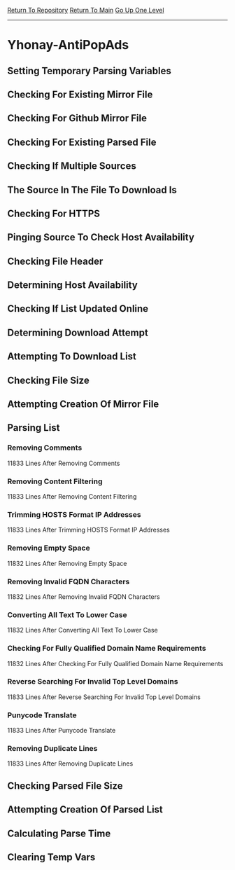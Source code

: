 [Return To Repository](https://github.com/deathbybandaid/piholeparser/)
[Return To Main](https://github.com/deathbybandaid/piholeparser/blob/master/RecentRunLogs/Mainlog.md)
[Go Up One Level](https://github.com/deathbybandaid/piholeparser/blob/master/RecentRunLogs/TopLevelScripts/30-Processing-External-Blacklists.md)
____________________________________
# Yhonay-AntiPopAds
## Setting Temporary Parsing Variables
## Checking For Existing Mirror File
## Checking For Github Mirror File
## Checking For Existing Parsed File
## Checking If Multiple Sources
## The Source In The File To Download Is
## Checking For HTTPS
## Pinging Source To Check Host Availability
## Checking File Header
## Determining Host Availability
## Checking If List Updated Online
## Determining Download Attempt
## Attempting To Download List
## Checking File Size
## Attempting Creation Of Mirror File
## Parsing List
### Removing Comments
11833 Lines After Removing Comments
### Removing Content Filtering
11833 Lines After Removing Content Filtering
### Trimming HOSTS Format IP Addresses
11833 Lines After Trimming HOSTS Format IP Addresses
### Removing Empty Space
11832 Lines After Removing Empty Space
### Removing Invalid FQDN Characters
11832 Lines After Removing Invalid FQDN Characters
### Converting All Text To Lower Case
11832 Lines After Converting All Text To Lower Case
### Checking For Fully Qualified Domain Name Requirements
11832 Lines After Checking For Fully Qualified Domain Name Requirements
### Reverse Searching For Invalid Top Level Domains
11833 Lines After Reverse Searching For Invalid Top Level Domains
### Punycode Translate
11833 Lines After Punycode Translate
### Removing Duplicate Lines
11833 Lines After Removing Duplicate Lines
## Checking Parsed File Size
## Attempting Creation Of Parsed List
## Calculating Parse Time
## Clearing Temp Vars
